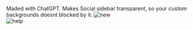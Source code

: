 Maded with ChatGPT. Makes Social sidebar transparent, so your custom backgrounds doesnt blocked by it.
![new](https://github.com/user-attachments/assets/ade51d26-9767-433f-8adf-bcbdc46b99eb)       
![help](https://github.com/user-attachments/assets/e7ae5be5-d444-42a1-a4da-66362687c761)
